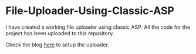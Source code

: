 # File-Uploader-Using-Classic-ASP

I have created a working file uploader using classic ASP. All the code for the project has been uploaded to this repository.

Check the blog <a href="https://shekhartarare.com/Archive/2023/6/building_a_classic_asp_file_uploader" target="_blank">here</a> to setup the uploader.
